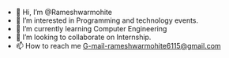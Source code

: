 - 👋 Hi, I’m @Rameshwarmohite
- 👀 I’m interested in Programming and technology events.
- 🌱 I’m currently learning Computer Engineering
- 💞️ I’m looking to collaborate on Internship.
- 📫 How to reach me G-mail-rameshwarmohite6115@gmail.com

<!---
Rameshwarmohite/Rameshwarmohite is a ✨ special ✨ repository because its `README.md` (this file) appears on your GitHub profile.
You can click the Preview link to take a look at your changes.
--->
